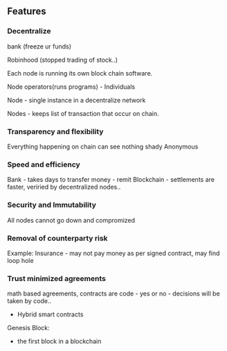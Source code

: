 
## Features

### Decentralize
bank (freeze ur funds)

Robinhood (stopped trading of stock..)

Each node is running its own block chain software.

Node operators(runs programs) - Individuals

Node - single instance in a decentralize network

Nodes - keeps list of transaction that occur on chain.

### Transparency and flexibility
Everything happening on chain can see
nothing shady
Anonymous

### Speed and efficiency

Bank - takes days to transfer money - remit
Blockchain - settlements are faster, veriried by decentralized nodes..

### Security and Immutability

All nodes cannot go down and compromized

### Removal of counterparty risk

Example: Insurance - may not pay money as per signed contract, may find loop hole

### Trust minimized agreements

math based agreements, contracts are code - yes or no - decisions will be taken by code..

- Hybrid smart contracts 



Genesis Block:
- the first block in a blockchain
